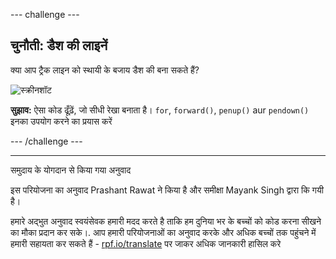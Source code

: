 --- challenge ---

## चुनौती: डैश की लाइनें

क्या आप ट्रैक लाइन को स्थायी के बजाय डैश की बना सकते हैं?

![स्क्रीनशॉट](images/race-finished.png)

**सुझाव:** ऐसा कोड ढूँढ़ें, जो सीधी रेखा बनाता है। `for`, `forward()`, `penup()` aur `pendown()` इनका उपयोग करने का प्रयास करें

--- /challenge ---


***
समुदाय के योगदान से किया गया अनुवाद

इस परियोजना का अनुवाद Prashant Rawat ने किया है और समीक्षा Mayank Singh द्वारा कि गयी  है।

हमारे अद्भुत अनुवाद स्वयंसेवक हमारी मदद करते है ताकि हम दुनिया भर के बच्चों को कोड करना सीखने का मौका प्रदान कर सके।. आप हमारी परियोजनाओं का अनुवाद करके और अधिक बच्चों तक पहुंचने में हमारी सहायता कर सकते हैं - [rpf.io/translate](https://rpf.io/translate) पर जाकर अधिक जानकारी हासिल करे